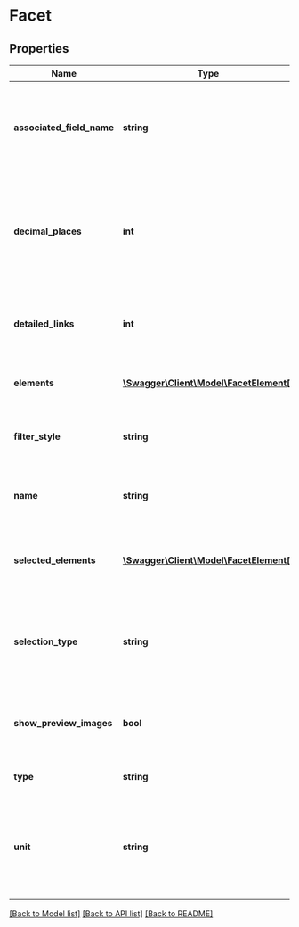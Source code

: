 # Facet

## Properties
Name | Type | Description | Notes
------------ | ------------- | ------------- | -------------
**associated_field_name** | **string** | The name of the field that contains the values represented by this facet. | 
**decimal_places** | **int** | Specifies the amount of digits after the decimal separator for elements of slider facets. | [optional] 
**detailed_links** | **int** | Number of links to be displayed (for the selection menu). | 
**elements** | [**\Swagger\Client\Model\FacetElement[]**](FacetElement.md) | The elements shown in the filter. | 
**filter_style** | **string** | The style in which the filter should be displayed. | 
**name** | **string** | Filter name that should be displayed to the user. | [optional] 
**selected_elements** | [**\Swagger\Client\Model\FacetElement[]**](FacetElement.md) | The elements of the filter that are currently selected. | 
**selection_type** | **string** | Defines the way this filter behaves when elements are selected. | 
**show_preview_images** | **bool** | If true, preview images should be displayed to the user. | 
**type** | **string** | The type of the filter elements. | [optional] 
**unit** | **string** | The units to be shown, if filter elements represent (for instance) length, or weight. | [optional] 

[[Back to Model list]](../../README.md#documentation-for-models) [[Back to API list]](../../README.md#documentation-for-api-endpoints) [[Back to README]](../../README.md)

